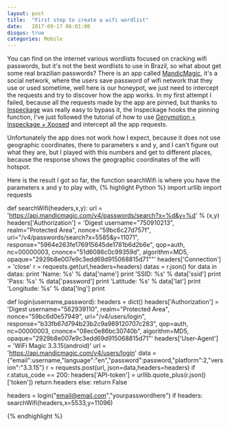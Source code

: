 ```yaml
---
layout: post
title:  "First step to create a wifi wordlist"
date:   2017-09-17 06:01:00
disqus: true
categories: Mobile
---
```

You can find on the internet various wordlists focused on cracking wifi passwords, but it's not the best wordlists to use in Brazil, so what about get some real brazilian passwords? There is an app called <a href="http://wifimagic.com/" target="_blank">MandicMagic</a>, it's a social network, where the users save password of wifi network that they use or used sometime, well here is our honeypot, we just need to intercept the requests and try to discover how the app works.
In my first attempt I failed, because all the requests made by the app are pinned, but thanks to  <a href="https://github.com/ac-pm/Inspeckage" target="_blank">Inspeckage</a> was really easy to bypass it, the Inspeckage hooks the pinning function, I've just followed the tutorial of how to use <a href="https://acpm.mobi/genymotion-xposed-inspeckage/" target="_blank">Genymotion + Inspeckage + Xposed</a> and intercept all the app requests.

Unfortunately the app does not work how I expect, because it does not use geographic coordinates, there to parameters x and y, and I can't figure out what they are, but I played with this numbers and get to different places, because the response shows the geographic coordinates of the wifi hotspot.

Here is the result I got so far, the function searchWifi is where you have the parameters x and y to play with,
{% highlight Python %}
import urllib
import requests

def searchWifi(headers,x,y):
    url = 'https://api.mandicmagic.com/v4/passwords/search?x=%d&y=%d' % (x,y)
    headers['Authorization'] = 'Digest username="750910213", realm="Protected Area", nonce="59bc6c27d757f", uri="/v4/passwords/search?x=5585&y=11071", response="5964e263fe176915645de1781b6d2b6e", qop=auth, nc=00000003, cnonce="51d6086c0c99359d", algorithm=MD5, opaque="2929b8e007e9c3edd69d915068815d71""'
    headers['Connection'] = 'close'
    r = requests.get(url,headers=headers)
    datas = r.json()
    for data in datas:
        print 'Name: %s' % data['name']
        print 'SSID: %s' % data['ssid']
        print 'Pass: %s' % data['password']
	print 'Latitude:  %s' % data['lat']
        print 'Longitude:  %s' % data['lng']
	print

def login(username,password):
    headers = dict()
    headers['Authorization'] = 'Digest username="562939110", realm="Protected Area", nonce="59bc6d0e57949", uri="/v4/users/login", response="b33fb67d794b23b2c9a989120707c283", qop=auth, nc=00000003, cnonce="08ec0e86bc30740b", algorithm=MD5, opaque="2929b8e007e9c3edd69d915068815d71"'
    headers['User-Agent'] = 'WiFi Magic 3.3.15(android)'
    url = 'https://api.mandicmagic.com/v4/users/login'
    data = {"email":username,"language":"en","password":password,"platform":2,"version":"3.3.15"}
    r = requests.post(url, json=data,headers=headers)
    if r.status_code == 200:
        headers['API-token'] = urllib.quote_plus(r.json()['token'])
        return headers
    else:
        return False

headers = login("email@email.com","yourpasswordhere")
if headers:
    searchWifi(headers,x=5533,y=11096)

{% endhighlight %}
